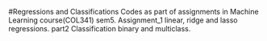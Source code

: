 #Regressions and Classifications
Codes as part of assignments in Machine Learning course(COL341) sem5.
Assignment_1 linear, ridge and lasso regressions.
part2 Classification binary and multiclass.
